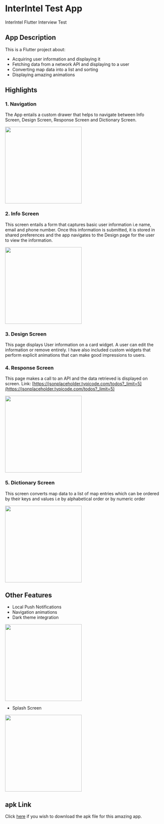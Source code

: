 # InterIntel Test App

InterIntel Flutter Interview Test

## App Description

This is a Flutter project about:

- Acquiring user information and displaying it
- Fetching data from a network API and displaying to a user
- Converting map data into a list and sorting
- Displaying amazing animations

## Highlights

### 1. Navigation

The App entails a custom drawer that helps to navigate between Info Screen, 
Design Screen, Response Screen and Dictionary Screen.

<img src="assets/screenshots/drawer.jpg" width="250">

### 2. Info Screen

This screen entails a form that captures basic user information i.e name, email and phone number.
Once this information is submitted, it is stored in shared preferences and the app navigates to 
the Design page for the user to view the information.

<img src="assets/screenshots/info.jpg" width="250">

### 3. Design Screen

This page displays User information on a card widget. A user can edit the information or remove entirely.
I have also included custom widgets that perform explicit animations that can make good impressions 
to users.

### 4. Response Screen

This page makes a call to an API and the data retrieved is displayed on screen.
Link: [https://jsonplaceholder.typicode.com/todos?_limit=5](https://jsonplaceholder.typicode.com/todos?_limit=5)

<img src="assets/screenshots/response.jpg" width="250">

### 5. Dictionary Screen

This screen converts map data to a list of map entries which can be ordered by their keys and values i.e
by alphabetical order or by numeric order

<img src="assets/screenshots/dictionary.jpg" width="250">

## Other Features

- Local Push Notifications
- Navigation animations
- Dark theme integration

<img src="assets/screenshots/dark.jpg" width="250">  

- Splash Screen

<img src="assets/screenshots/splash.jpg" width="250">

## apk Link

Click [here](https://drive.google.com/file/d/12UfPMmDyJTRHZrX-yX59m21i6AhFuY0W/view?usp=sharing) if 
you wish to download the apk file for this amazing app.